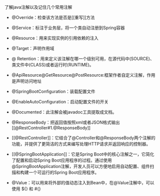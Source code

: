 了解java注解以及记住几个常用注解

- @Override：检查该方法是否是[[重写]]方法

- @Service：标注于业务层，将一个类自动注册到Spring容器

- @Resource：用来实现实例的引用依赖的注入

- @Target：声明作用域

- @ Retention：用来定义该注解在哪一个级别可用，在源代码中(SOURCE)、类文件中(CLASS)或者运行时(RUNTIME)。

- @ApiResource@GetResource@PostResource:框架作者自定义注解，作用是声明访问地址

- @SpringBootConfiguration：装载配置文件

- @EnableAutoConfiguration：启动配置文件的开关

- @Documented：此注解会被javadoc工具提取成文档。

- @ResponseBody：把返回值按照xml或者JSON格式输出[[@RestController#1.@ResponseBody]]

- [[@RestController]]：它结合了@Controller和@ResponseBody两个注解的功能，并提供了更简洁的方式来编写处理HTTP请求并返回响应的控制器。

- [[@SpringBootApplication]]：它是Spring Boot中的核心注解之一，它简化了配置和启动Spring Boot应用程序的过程。通过使用@SpringBootApplication注解，开发人员可以方便地启用自动配置、组件扫描和构建一个可运行的Spring Boot应用程序。

- @Value：可以用来将外部的值动态注入到Bean中，在@Value注解中，可以使用 ${} 和 #{}